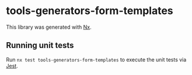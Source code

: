 # tools-generators-form-templates

This library was generated with [Nx](https://nx.dev).

## Running unit tests

Run `nx test tools-generators-form-templates` to execute the unit tests via [Jest](https://jestjs.io).
